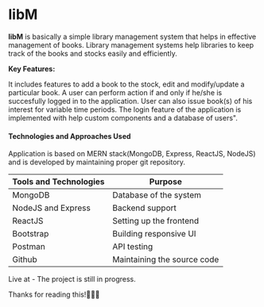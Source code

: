 # libM
<strong>libM</strong> is basically a simple library management system that helps in effective management of books. 
Library management systems help libraries to keep track of the books and stocks easily and efficiently.  

<b>Key Features:</b>

It includes features to add a book to the stock, edit and modify/update a particular book. A user can perform action if and only if he/she is succesfully logged in to the application. User can also issue book(s) of his interest for variable time periods.
The login feature of the application is implemented with help custom components and a database of users".


<h4>Technologies and Approaches Used</h4>
Application is based on MERN stack(MongoDB, Express, ReactJS, NodeJS)  and is developed by maintaining proper git repository.

**Tools and Technologies** | **Purpose**
------------ | -------------
MongoDB | Database of the system
NodeJS and Express | Backend support
ReactJS | Setting up the frontend
Bootstrap | Building responsive UI
Postman | API testing
Github | Maintaining the source code

Live at - The project is still in progress.

Thanks for reading this!🙌🙌🙌
